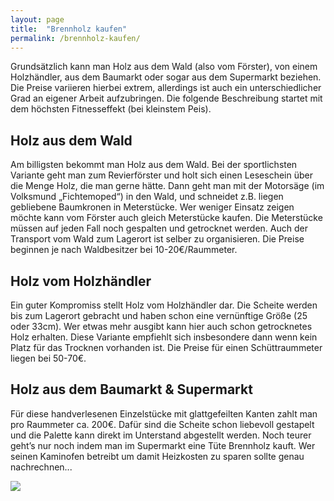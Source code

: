 ```yaml
---
layout: page
title:  "Brennholz kaufen"
permalink: /brennholz-kaufen/
---
```


Grundsätzlich kann man Holz aus dem Wald (also vom Förster), von einem Holzhändler, aus dem Baumarkt oder sogar aus dem Supermarkt beziehen. Die Preise variieren hierbei extrem, allerdings ist auch ein unterschiedlicher Grad an eigener Arbeit aufzubringen. Die folgende Beschreibung startet mit dem höchsten Fitnesseffekt (bei kleinstem Peis).

## Holz aus dem Wald
Am billigsten bekommt man Holz aus dem Wald. Bei der sportlichsten Variante geht man zum Revierförster und holt sich einen Leseschein über die Menge Holz, die man gerne hätte. Dann geht man mit der Motorsäge (im Volksmund „Fichtemoped“) in den Wald, und schneidet z.B. liegen gebliebene Baumkronen in Meterstücke.
Wer weniger Einsatz zeigen möchte kann vom Förster auch gleich Meterstücke kaufen.
Die Meterstücke müssen auf jeden Fall noch gespalten und getrocknet werden. Auch der Transport vom Wald zum Lagerort ist selber zu organisieren.
Die Preise beginnen je nach Waldbesitzer bei 10-20€/Raummeter.

## Holz vom Holzhändler
Ein guter Kompromiss stellt Holz vom Holzhändler dar. Die Scheite werden bis zum Lagerort gebracht und haben schon eine vernünftige Größe (25 oder 33cm).  Wer etwas mehr ausgibt kann hier auch schon getrocknetes Holz erhalten. Diese Variante empfiehlt sich insbesondere dann wenn kein Platz für das Trocknen vorhanden ist.
Die Preise für einen Schüttraummeter liegen bei  50-70€.

## Holz aus dem Baumarkt & Supermarkt
Für diese handverlesenen Einzelstücke mit glattgefeilten Kanten zahlt man pro Raummeter ca. 200€. Dafür sind die Scheite schon liebevoll gestapelt und die Palette kann direkt im Unterstand abgestellt werden. Noch teurer geht’s nur noch indem man im Supermarkt eine Tüte Brennholz kauft. Wer seinen Kaminofen betreibt um damit Heizkosten zu sparen sollte genau nachrechnen...


![](http://vg08.met.vgwort.de/na/a6e7e3b3debf40d88fe9e37bfa0dae69)
